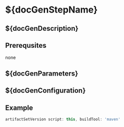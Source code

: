 # ${docGenStepName}

## ${docGenDescription}

## Prerequsites

none

## ${docGenParameters}


## ${docGenConfiguration}

## Example

```groovy
artifactSetVersion script: this, buildTool: 'maven'
```
